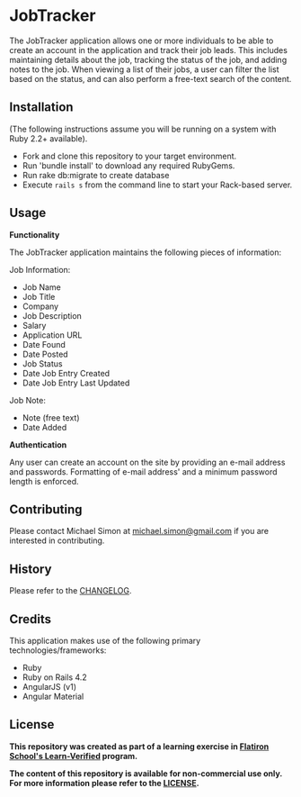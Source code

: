 # JobTracker

The JobTracker application allows one or more individuals to be able to create an account in the application and track their job leads. This includes maintaining details about the job, tracking the status of the job, and adding notes to the job. When viewing a list of their jobs, a user can filter the list based on the status, and can also perform a free-text search of the content.

## Installation
(The following instructions assume you will be running on a system with Ruby 2.2+ available).

* Fork and clone this repository to your target environment.
* Run 'bundle install' to download any required RubyGems.
* Run rake db:migrate to create database
* Execute `rails s` from the command line to start your Rack-based server.

## Usage

**Functionality**

The JobTracker application maintains the following pieces of information:

Job Information:
* Job Name
* Job Title
* Company
* Job Description
* Salary
* Application URL
* Date Found
* Date Posted
* Job Status
* Date Job Entry Created
* Date Job Entry Last Updated

Job Note:
* Note (free text)
* Date Added

**Authentication**

Any user can create an account on the site by providing an e-mail address and passwords. Formatting of e-mail address' and a minimum password length is enforced.

## Contributing

Please contact Michael Simon at michael.simon@gmail.com if you are interested in contributing.

## History

Please refer to the [CHANGELOG](CHANGELOG.md).

## Credits

This application makes use of the following primary technologies/frameworks:
* Ruby
* Ruby on Rails 4.2
* AngularJS (v1)
* Angular Material

## License

**This repository was created as part of a learning exercise in [Flatiron School's Learn-Verified](http://www.flatironschool.com/) program.**

**The content of this repository is available for non-commercial use only. For more information please refer to the [LICENSE](https://www.binpress.com/license/view/l/9b1947b4990df950bcc5127d93e3a77b).**
